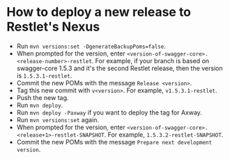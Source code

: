 # How to deploy a new release to Restlet's Nexus

- Run `mvn versions:set -DgenerateBackupPoms=false`.
- When prompted for the version, enter `<version-of-swagger-core>.<release-number>-restlet`. For example, if your branch is based on swagger-core 1.5.3 and it's the second Restlet release, then the version is `1.5.3.1-restlet`.
- Commit the new POMs with the message `Release <version>`.
- Tag this new commit with `v<version>`. For example, `v1.5.3.1-restlet`.
- Push the new tag.
- Run `mvn deploy`.
- Run `mvn deploy -Paxway` if you want to deploy the tag for Axway.
- Run `mvn versions:set` again.
- When prompted for the version, enter `<version-of-swagger-core>.<release+1>-restlet-SNAPSHOT`. For example, `1.5.3.2-restlet-SNAPSHOT`.
- Commit the new POMs with the message `Prepare next development version`.
